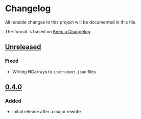 # Changelog
All notable changes to this project will be documented in this file.

The format is based on [Keep a Changelog](https://keepachangelog.com/).

## [Unreleased]

### Fixed
- Writing NDarrays to `instrument.json` files

## [0.4.0]

### Added
- initial release after a major rewrite

[Unreleased]: https://github.com/wright-group/attune/compare/0.4.0...master
[0.4.0]: https://github.com/wright-group/attune/releases/tag/0.4.0
